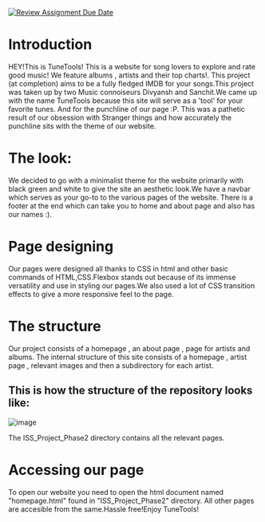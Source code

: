 [![Review Assignment Due Date](https://classroom.github.com/assets/deadline-readme-button-24ddc0f5d75046c5622901739e7c5dd533143b0c8e959d652212380cedb1ea36.svg)](https://classroom.github.com/a/uO3FBJhb)

<h1>Introduction</h1>
HEY!This is TuneTools! This is a website for song lovers to explore and rate good music! We feature albums , artists and their top charts!. This project (at completion) aims to be a fully fledged
IMDB for your songs.This project was taken up by two Music connoiseurs Divyansh and Sanchit.We came up with the name TuneTools because this site will serve as a 'tool' for your favorite tunes.
And for the punchline of our page :P. This was a pathetic result of our obsession with Stranger things and how accurately the punchline sits with the theme of our website.


<h1>The look:</h1>
We decided to go with a minimalist theme for the website primarily with black green and white to give the site an aesthetic look.We have a navbar which serves as your go-to to the various pages of
the website. There is a footer at the end which can take you to home and about page and also has our names :).

<h1> Page designing </h1>
Our pages were designed all thanks to CSS in html and other basic commands of HTML,CSS.Flexbox stands out because of its immense versatility and use in styling our pages.We also used a lot of 
CSS transition effects to give a more responsive feel to the page.

<h1>The structure</h1>
Our project consists of a homepage , an about page , page for artists and albums.
The internal structure of this site consists of a homepage , artist page , relevant images and then a subdirectory for each artist.

<h2>This is how the structure of the repository looks like:</h2>


![image](https://user-images.githubusercontent.com/114301176/234951528-717d8baf-79c2-4b38-8c6d-f5fd46b8e724.png)


The ISS_Project_Phase2 directory contains all the relevant pages.


<h1>Accessing our page</h1>
To open our website you need to open the html document named "homepage.html" found in "ISS_Project_Phase2" directory. All other pages are accesible from the same.Hassle free!Enjoy TuneTools!
